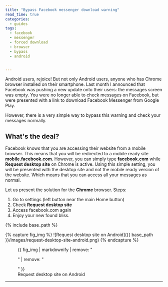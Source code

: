 ```yaml
---
title: "Bypass Facebook messenger download warning"
read_time: true
categories:  
  - guides
tags:
  - facebook
  - messenger
  - forced download
  - browser
  - bypass
  - android


---
```


Android users, rejoice! But not only Android users, anyone who has Chrome browser installed on their smartphone. Last month I announced that Facebook was pushing a new update onto their users: the messages screen was empty. You were no longer able to check messages on Facebook, but were presented with a link to download Facebook Messenger from Google Play.

However, there is a very simple way to bypass this warning and check your messages normally. 

<h2>What's the deal?</h2>

Facebook knows that you are accessing their website from a mobile browser. This means that you will be redirected to a mobile ready site **<a href="https://mobile.facebook.com"  target="_blank">mobile.facebook.com</a>**. However, you can simply type **<a href="https://facebook.com" target="_blank">facebook.com</a>** while **Request desktop site** on Chrome is active. Using this simple setting, you will be presented with the desktop site and not the mobile ready version of the website. Which means that you can access all your messages as normal.

Let us present the solution for the **Chrome** browser. Steps:

1. Go to settings (left button near the main Home button)
2. Check **Request desktop site** 
3. Access facebook.com again
4. Enjoy your new found bliss.

{% include base_path %}

{% capture fig_img %}
![Request desktop site on Android]({{ base_path }}/images/request-desktop-site-android.png)
{% endcapture %}


<figure>
  {{ fig_img | markdownify | remove: "<p>" | remove: "</p>" }}
  <figcaption>Request desktop site on Android</figcaption>
</figure>


---